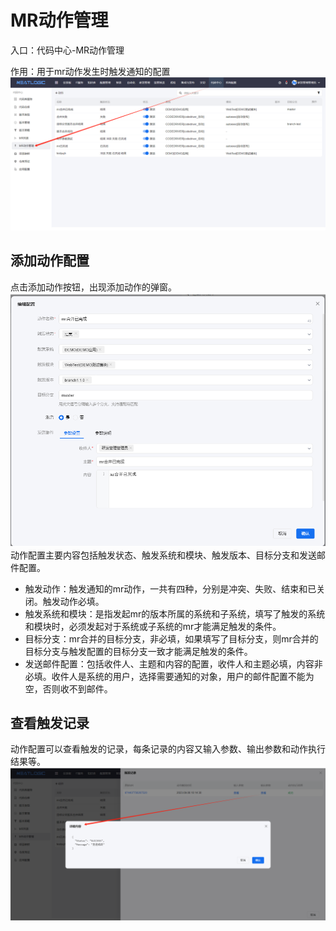# MR动作管理
入口：代码中心-MR动作管理

作用：用于mr动作发生时触发通知的配置
![](images/merge_action_manage.png)

## 添加动作配置
点击添加动作按钮，出现添加动作的弹窗。
![](images/add_action_configuration.png)
动作配置主要内容包括触发状态、触发系统和模块、触发版本、目标分支和发送邮件配置。
- 触发动作：触发通知的mr动作，一共有四种，分别是冲突、失败、结束和已关闭。触发动作必填。
- 触发系统和模块：是指发起mr的版本所属的系统和子系统，填写了触发的系统和模块时，必须发起对于系统或子系统的mr才能满足触发的条件。
- 目标分支：mr合并的目标分支，非必填，如果填写了目标分支，则mr合并的目标分支与触发配置的目标分支一致才能满足触发的条件。
- 发送邮件配置：包括收件人、主题和内容的配置，收件人和主题必填，内容非必填。收件人是系统的用户，选择需要通知的对象，用户的邮件配置不能为空，否则收不到邮件。

## 查看触发记录
动作配置可以查看触发的记录，每条记录的内容又输入参数、输出参数和动作执行结果等。
![](images/trigger_record.png)